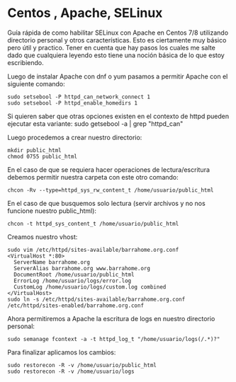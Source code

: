 # Centos , Apache, SELinux

Guía rápida de como habilitar SELinux con Apache en Centos 7/8 utilizando directorio personal y otros características. Esto es ciertamente muy básico pero útil y practico. Tener en cuenta que hay pasos los cuales me salte dado que cualquiera leyendo esto tiene una noción básica de lo que estoy escribiendo.

Luego de instalar Apache con dnf o yum pasamos a permitir Apache con el siguiente comando:

    sudo setsebool -P httpd_can_network_connect 1
    sudo setsebool -P httpd_enable_homedirs 1

Si quieren saber que otras opciones existen en el contexto de httpd pueden ejecutar esta variante:
    sudo getsebool -a | grep "httpd_can"

Luego procedemos a crear nuestro directorio:

    mkdir public_html
    chmod 0755 public_html

En el caso de que se requiera hacer operaciones de lectura/escritura debemos permitir nuestra carpeta con este otro comando:

    chcon -Rv --type=httpd_sys_rw_content_t /home/usuario/public_html

En el caso de que busquemos solo lectura (servir archivos y no nos funcione nuestro public_html):

    chcon -t httpd_sys_content_t /home/usuario/public_html

Creamos nuestro vhost:

    sudo vim /etc/httpd/sites-available/barrahome.org.conf
    <VirtualHost *:80>
      ServerName barrahome.org
      ServerAlias barrahome.org www.barrahome.org
      DocumentRoot /home/usuario/public_html
      ErrorLog /home/usuario/logs/error.log
      CustomLog /home/usuario/logs/custom.log combined
    </VirtualHost>
    sudo ln -s /etc/httpd/sites-available/barrahome.org.conf /etc/httpd/sites-enabled/barrahome.org.conf

Ahora permitiremos a Apache la escritura de logs en nuestro directorio personal:

    sudo semanage fcontext -a -t httpd_log_t "/home/usuario/logs(/.*)?"

Para finalizar aplicamos los cambios:

    sudo restorecon -R -v /home/usuario/public_html
    sudo restorecon -R -v /home/usuario/logs
